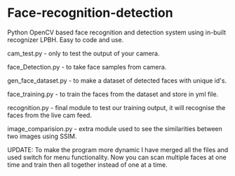 # Face-recognition-detection
Python OpenCV based face recognition and detection system using in-built recognizer LPBH. Easy to code and use.

cam_test.py - only to test the output of your camera.

face_Detection.py - to take face samples from camera.

gen_face_dataset.py - to make a dataset of detected faces with unique id's.

face_training.py - to train the faces from the dataset and store in yml file.

recognition.py - final module to test our training output, it will recognise the faces from the live cam feed.

image_comparision.py - extra module used to see the similarities between two images using SSIM.


UPDATE:
To make the program more dynamic I have merged all the files and used switch for menu functionality.
Now you can scan multiple faces at one time and train then all together instead of one at a time.
